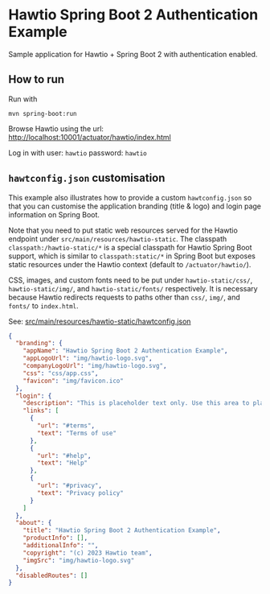 # Hawtio Spring Boot 2 Authentication Example

Sample application for Hawtio + Spring Boot 2 with authentication enabled.

## How to run

Run with

```console
mvn spring-boot:run
```

Browse Hawtio using the url: <http://localhost:10001/actuator/hawtio/index.html>

Log in with user: `hawtio` password: `hawtio`

## `hawtconfig.json` customisation

This example also illustrates how to provide a custom `hawtconfig.json` so that you can customise the application branding (title & logo) and login page information on Spring Boot.

Note that you need to put static web resources served for the Hawtio endpoint under `src/main/resources/hawtio-static`. The classpath `classpath:/hawtio-static/*` is a special classpath for Hawtio Spring Boot support, which is similar to `classpath:static/*` in Spring Boot but exposes static resources under the Hawtio context (default to `/actuator/hawtio/`).

CSS, images, and custom fonts need to be put under `hawtio-static/css/`, `hawtio-static/img/`, and `hawtio-static/fonts/` respectively. It is necessary because Hawtio redirects requests to paths other than `css/`, `img/`, and `fonts/` to `index.html`.

See: [src/main/resources/hawtio-static/hawtconfig.json](src/main/resources/hawtio-static/hawtconfig.json)

```json
{
  "branding": {
    "appName": "Hawtio Spring Boot 2 Authentication Example",
    "appLogoUrl": "img/hawtio-logo.svg",
    "companyLogoUrl": "img/hawtio-logo.svg",
    "css": "css/app.css",
    "favicon": "img/favicon.ico"
  },
  "login": {
    "description": "This is placeholder text only. Use this area to place any information or introductory message about your application that may be relevant to users.",
    "links": [
      {
        "url": "#terms",
        "text": "Terms of use"
      },
      {
        "url": "#help",
        "text": "Help"
      },
      {
        "url": "#privacy",
        "text": "Privacy policy"
      }
    ]
  },
  "about": {
    "title": "Hawtio Spring Boot 2 Authentication Example",
    "productInfo": [],
    "additionalInfo": "",
    "copyright": "(c) 2023 Hawtio team",
    "imgSrc": "img/hawtio-logo.svg"
  },
  "disabledRoutes": []
}
```
